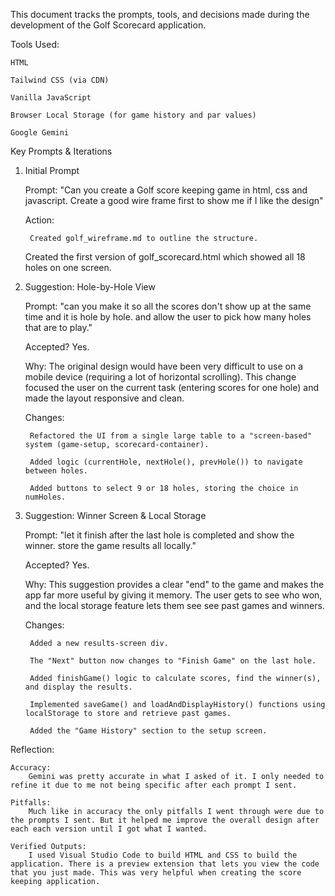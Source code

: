 This document tracks the prompts, tools, and decisions made during the development of the Golf Scorecard application.

Tools Used:

    HTML

    Tailwind CSS (via CDN)

    Vanilla JavaScript

    Browser Local Storage (for game history and par values)

    Google Gemini

Key Prompts & Iterations

1. Initial Prompt

    Prompt: "Can you create a Golf score keeping game in html, css and javascript. Create a good wire frame first to show me if I like the design"

    Action:
        
        Created golf_wireframe.md to outline the structure.

    Created the first version of golf_scorecard.html which showed all 18 holes on one screen.

2. Suggestion: Hole-by-Hole View

    Prompt: "can you make it so all the scores don't show up at the same time and it is hole by hole. and allow the user to pick how many holes that are to play."

    Accepted? Yes.

    Why: The original design would have been very difficult to use on a mobile device (requiring a lot of horizontal scrolling). This change focused the user on the current task (entering scores for one hole) and made the layout responsive and clean.

    Changes:

        Refactored the UI from a single large table to a "screen-based" system (game-setup, scorecard-container).

        Added logic (currentHole, nextHole(), prevHole()) to navigate between holes.

        Added buttons to select 9 or 18 holes, storing the choice in numHoles.

3. Suggestion: Winner Screen & Local Storage

    Prompt: "let it finish after the last hole is completed and show the winner. store the game results all locally."

    Accepted? Yes.

    Why: This suggestion provides a clear "end" to the game and makes the app far more useful by giving it memory. The user gets to see who won, and the local storage feature lets them see see past games and winners.

    Changes:

        Added a new results-screen div.

        The "Next" button now changes to "Finish Game" on the last hole.

        Added finishGame() logic to calculate scores, find the winner(s), and display the results.

        Implemented saveGame() and loadAndDisplayHistory() functions using localStorage to store and retrieve past games.

        Added the "Game History" section to the setup screen.

Reflection:

    Accuracy: 
        Gemini was pretty accurate in what I asked of it. I only needed to refine it due to me not being specific after each prompt I sent. 

    Pitfalls:
        Much like in accuracy the only pitfalls I went through were due to the prompts I sent. But it helped me improve the overall design after each each version until I got what I wanted. 

    Verified Outputs:
        I used Visual Studio Code to build HTML and CSS to build the application. There is a preview extension that lets you view the code that you just made. This was very helpful when creating the score keeping application. 




